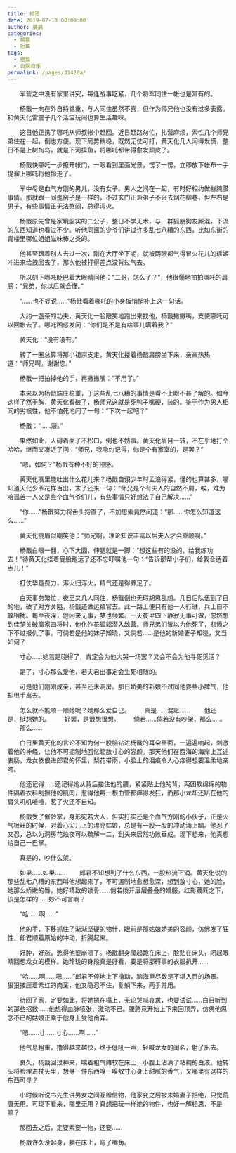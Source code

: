 ```yaml
---
title: 相思
date: 2019-07-13 00:00:00
author: 晨晨
categories: 
  - 晨晨
  - 短篇
tags: 
  - 短篇
  - 自娱自乐
permalink: /pages/31420a/
---
```


　　军营之中没有家里讲究，每逢战事吃紧，几个将军同住一帐也是常有的。

　　杨戬一向在外自持稳重，与人同住虽然不喜，但作为师兄他也没有过多表露。和黄天化雷震子几个活宝玩闹也算生活趣味。

<!-- more -->

　　这日他正携了哪吒从师叔帐中赶回。近日赶路匆忙，扎营麻烦，索性几个师兄弟住在一起，倒也方便。现下局势稍稳，既然无仗可打，黄天化几人闲得发慌，整日不是上树掏鸟，就是下河摸鱼，将哪吒都带得愈发顽皮了。

　　杨戬快哪吒一步撩开帐门，一眼看到里面光景，愣了一愣，立即放下帐布一手提溜上哪吒将他拎走了。

　　军中尽是血气方刚的男儿，没有女子。男人之间在一起，有时好相约做些腌臜事情。那就跟一同逛窑子是一样的，不过玄门正派弟子不兴去烟花柳巷，但左右是男子，有些事情正无法憋闷，总得泻火。

　　杨戬原先曾是家境殷实的二公子，整日不学无术，与一群狐朋狗友厮混，下流的东西知道也看过不少。听他同窗的少爷们讲过许多乱七八糟的东西，比如东街的青楼里哪位姐姐滋味棒之类的。

　　他甚至跟着别人去过一次，刚在大厅坐下呢，就被两眼都气得冒火花儿的瑶姬冲进来给拽回去了，那次他被打得差点没背过气去。

　　所以刻下哪吒眨巴着大眼睛问他：“二哥，怎么了？”，他很懂地拍拍哪吒的肩膀：“兄弟，你以后就会懂。”

　　“……也不好说……”杨戬看着哪吒的小身板悄悄补上这一句话。

　　大约一盏茶的功夫，黄天化一脸陪笑地跑出来找他，杨戬撇撇嘴，支使哪吒可以回帐去了。哪吒困惑发问：“你们是不是有啥事儿瞒着我？”

　　黄天化：“没有没有。”

　　转了一圈总算将那小祖宗支走，黄天化搂着杨戬肩膀坐下来，亲亲热热道：“师兄啊，谢谢您。”

　　杨戬一把拍掉他的手，再撇撇嘴：“不用了。”

　　本来以为杨戬端庄稳重，于这些乱七八糟的事情是看不上眼不甚了解的。如今这样了然于胸，黄天化看破了，杨师兄这就是死鸭子嘴硬，装的。鉴于作为男人相同的劣根性，他不怕死地问了一句：“下次一起吧？”

　　杨戬：“……滚。”

　　果然如此，人碍着面子不松口，倒也不妨事。黄天化眉目一转，不在乎地打个哈哈，继而又凑近了问：“师兄，我隐约记得，你是个有家室的，是罢？”

　　“嗯，如何？”杨戬有种不好的预感。

　　黄天化嘴里能吐出什么花儿来？杨戬自诩少年时孟浪得紧，懂的也算甚多，哪知道天化少爷花样百出，末了还来一句：“师兄是个有夫人的自然不屑，唉，难为咱孤苦一人又是些个血气爷们儿，有些事情只好想法子自己解决……”

　　“你……”杨戬努力将舌头捋直了，不加思索竟然问道：“那……你怎么知道这么……”

　　黄天化挑眉似嘲笑他：“师兄啊，理论知识丰富以后夫人才会乖顺啊。”

　　杨戬白眼一翻，心下大囧，伸腿就是一脚：“想这些有的没的，给我练功去！”待黄天化捂着屁股跑远了还不忘叮嘱他一句：“告诉那帮小子们，给我合适着点儿！”

　　打仗毕竟费力，泻火归泻火，精气还是得养足了。

　　白天事务繁忙，夜里又几人同住，杨戬倒也无瑕胡思乱想。几日后队伍到了目的地，破了对方关隘，杨戬还做运粮官去。此一路上便只有他一人行进，兵士自不敢相扰。每至夜深，他闲来无事，梦也频繁。一天夜里四下静寂无事可做，忽然想到佳梦关破魔家四将时，他化作花狐貂潜入敌营。师兄弟们皆以为他死了，悲愤之下不过报仇了事。可倘若是他的妹子知晓，又倘若……是他的新婚妻子知晓，又当如何？

　　寸心……她若是晓得了，肯定会为他大哭一场罢？又会不会为他寻死觅活？

　　是了，寸心那么爱他，若夫君出事定会生死相随的。

　　可是他们刚刚成亲，甚至还未洞房。那日娇美的新娘不过同他耍些小脾气，他却甩手离去。

　　怎么就不能顺一顺她呢？她那么爱自己。
　　真是……混账……
　　他还是，挺想她的。
　　好罢，是很想很想。
　　倘若……倘若没有吵架，那么……
　　那么……

　　白日里黄天化的言论不知为何一股脑钻进杨戬的耳朵里面，一遍遍响起，刺激着他的神经，让他不可扼制地回忆起敖寸心的容颜。那天他们在西海的海岸上互述衷肠，龙女依偎进郎君的怀里，梨花带雨，小脸上的泪痕令人心疼得想要温柔地亲吻。

　　他还记得……还记得她从背后搂住他的腰，紧紧贴上他的背，两团软绵绵的物件隔着衣料刮擦他的肌肉，惹得他每一根血管都痒得发狂，而那小龙却还趴在他的肩头叽叽喳喳，惹了火还不自知。

　　杨戬受了催龄掌，身形宛若大人，但实打实还是个血气方刚的小伙子，正是火气极旺的时候，对着心尖儿上的漂亮姑娘，总是有一股一股的冲动涌上脑。他忍了又忍，总以为洞房花烛夜可以疏解一二，到头来居然功败垂成。现下想来，他真想给自己一巴掌。

　　真是的，吵什么架。

　　如果……如果……
　　郎君不知想到了什么东西，一股热流下涌。黄天化说的那些乱七八糟的东西叫他想起来了，不可遏制地愈想愈深，想到敖寸心，她的脸，她那么娇嫩的唇，她好精致的锁骨……倘若拨开层层叠叠的婚服，红影葳蕤之下，该是怎样的……妙不可言啊？

　　“哈……啊……”

　　他的手，下移抓住了渐渐坚硬的物什，眼前是那姑娘娇美的容颜，仿佛发了狂性，郎君顺着原始的冲动，折腾起来。

　　好肿，好涨，憋得他要崩溃了。杨戬翻身爬起跪在床上，脸贴在床头，闭起眼睛回想龙女的模样。她玲珑的身段真是好看，要是将那碍事的衣服扒开……

　　“哈……啊……嗯……”郎君不停地上下撸动，脑海里尽数是不堪入目的场景。狠狠按压着紫红的肉茎，他又隐忍不住，复躺下来，两手并用。

　　待回了家，定要如此，将她摁在榻上，无论哭喊哀求，也要试试……白日听到的那些招数……他想得血脉喷张，激动不已。腰胯竟开始上下来回顶弄，仿佛他思念不已的姑娘正乘于他身上受他肏弄。

　　“嗯……寸……寸心……啊……”

　　他气息粗重，撸得越来越快，终于低吼一声，轻喊龙女的闺名，射了出去。

　　良久，杨戬回过神来，喘着粗气瘫软在床上，小腹上沾满了粘稠的白液。他转头将脸埋进枕头里，想寻一件东西嗅一嗅敖寸心身上甜腻的香气，又哪里有这样的东西可寻？

　　小时候听说书先生讲男女之间互赠信物，他家变之后被未婚妻子拒绝，只觉荒唐无用。可现下看来，哪里无用？真想把玩一样她的物件，也好一解相思，不是嘛？

　　那回去之后，定要索要一物，还要……

　　杨戬许久没起身，躺在床上，弯了嘴角。
